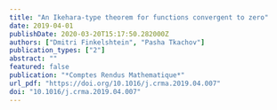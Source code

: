 ```yaml
---
title: "An Ikehara-type theorem for functions convergent to zero"
date: 2019-04-01
publishDate: 2020-03-20T15:17:50.282000Z
authors: ["Dmitri Finkelshtein", "Pasha Tkachov"]
publication_types: ["2"]
abstract: ""
featured: false
publication: "*Comptes Rendus Mathematique*"
url_pdf: "https://doi.org/10.1016/j.crma.2019.04.007"
doi: "10.1016/j.crma.2019.04.007"
---
```


